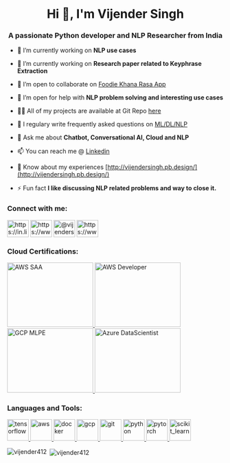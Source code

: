 <!--
### Hi there 👋
**vijender412/vijender412** is a ✨ _special_ ✨ repository because its `README.md` (this file) appears on your GitHub profile.

Created using 
https://rahuldkjain.github.io/gh-profile-readme-generator/
-->

<h1 align="center">Hi 👋, I'm Vijender Singh</h1>
<h3 align="center">A passionate Python developer and NLP Researcher from India</h3>

- 🔭 I’m currently working on **NLP use cases**

- 🌱 I’m currently working on **Research paper related to Keyphrase Extraction**

- 👯 I’m open to collaborate on [Foodie Khana Rasa App](https://github.com/vijender412/Foodie_rasa_2.0)

- 🤝 I’m open for help with **NLP problem solving and interesting use cases**

- 👨‍💻 All of my projects are available at Git Repo [here](https://github.com/vijender412)

- 📝 I regulary write frequently asked questions on [ML/DL/NLP](http://vijendersingh.pb.design/blog-7)

- 💬 Ask me about **Chatbot, Conversational AI, Cloud and NLP**

- 📫 You can reach me @ [Linkedin](https://in.linkedin.com/in/vijendersingh412)

- 📄 Know about my experiences [http://vijendersingh.pb.design/](http://vijendersingh.pb.design/)

- ⚡ Fun fact **I like discussing NLP related problems and way to close it.**

<h3 align="left">Connect with me:</h3>
<p align="left">
<a href="https://linkedin.com/in/https://in.linkedin.com/in/vijendersingh412" target="blank"><img align="center" src="https://cdn-icons-png.flaticon.com/512/174/174857.png" alt="https://in.linkedin.com/in/vijendersingh412" height="40" width="50" /></a>
<a href="https://kaggle.com/https://www.kaggle.com/vijendersingh412" target="blank"><img align="center" src="https://upload.wikimedia.org/wikipedia/commons/7/7c/Kaggle_logo.png" alt="https://www.kaggle.com/vijendersingh412" height="40" width="50" /></a>
<a href="https://medium.com/@vijendersingh412" target="blank"><img align="center" src="https://markentier.tech/posts/2020/10/medium-icon-svg//cover.png" alt="@vijendersingh412" height="40" width="50" /></a>
<a href="https://www.hackerrank.com/https://www.hackerrank.com/vijendersingh412" target="blank"><img align="center" src="https://cdn.worldvectorlogo.com/logos/hackerrank.svg" alt="https://www.hackerrank.com/vijendersingh412" height="40" width="50" /></a>
</p>

<h3 align="left">Cloud Certifications:</h3>
<p align="left"> 
  <a href="#" target="_blank"> <img src="https://images.credly.com/images/4bc21d8b-4afe-4fbd-9a90-a9de8bf7b240/AWS-SolArchitect-Associate-2020.png" alt="AWS SAA" width="200" height="150"/> </a>
  <a href="#" target="_blank"> <img src="https://images.credly.com/images/598f6ac6-2dbd-4394-8ae4-943b2f4c43ea/AWS-Developer-Associate-2020.png" alt="AWS Developer" width="200" height="150"/> </a> 
  <a href="#" target="_blank"> <img src="https://miro.medium.com/max/800/1*rxC9naVbebRyPYJ3qMaiaA.png" alt="GCP MLPE" width="200" height="150"/> </a> 
  <a href="#" target="_blank"> <img src="https://images.credly.com/images/5c8fca38-b0d2-49e5-9ad2-f3f8e79b327f/azure-data-scientist-associate-600x600.png" alt="Azure DataScientist" width="200" height="150"/> </a> 
</p>
  
<h3 align="left">Languages and Tools:</h3>
<p align="left"> 
  <a href="https://www.tensorflow.org" target="_blank"> <img src="https://www.vectorlogo.zone/logos/tensorflow/tensorflow-icon.svg" alt="tensorflow" width="50" height="50"/> </a>
<a href="https://aws.amazon.com" target="_blank"> <img src="https://upload.wikimedia.org/wikipedia/commons/thumb/9/93/Amazon_Web_Services_Logo.svg/2560px-Amazon_Web_Services_Logo.svg.png" alt="aws" width="50" height="50"/> </a> 
  <a href="https://www.docker.com/" target="_blank"> <img src="https://cdn.worldvectorlogo.com/logos/docker.svg" alt="docker" width="50" height="50"/> </a> 
  <a href="https://cloud.google.com" target="_blank"> <img src="https://www.vectorlogo.zone/logos/google_cloud/google_cloud-icon.svg" alt="gcp" width="50" height="50"/> </a> 
  <a href="https://git-scm.com/" target="_blank"> <img src="https://www.vectorlogo.zone/logos/git-scm/git-scm-icon.svg" alt="git" width="50" height="50"/> </a>
  <a href="https://www.python.org" target="_blank"> <img src="https://upload.wikimedia.org/wikipedia/commons/thumb/c/c3/Python-logo-notext.svg/1024px-Python-logo-notext.svg.png" alt="python" width="50" height="50"/> </a> 
  <a href="https://pytorch.org/" target="_blank"> <img src="https://www.vectorlogo.zone/logos/pytorch/pytorch-icon.svg" alt="pytorch" width="50" height="50"/> </a> 
  <a href="https://scikit-learn.org/" target="_blank"> <img src="https://upload.wikimedia.org/wikipedia/commons/0/05/Scikit_learn_logo_small.svg" alt="scikit_learn" width="50" height="50"/> </a>  </p>

<p><img align="left" src="https://github-readme-stats.vercel.app/api/top-langs?username=vijender412&show_icons=true&locale=en&layout=compact" alt="vijender412" /></p>

<p>&nbsp;<img align="center" src="https://github-readme-stats.vercel.app/api?username=vijender412&show_icons=true&locale=en" alt="vijender412" /></p>
